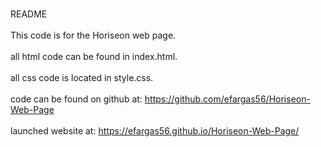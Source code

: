 <br>README<br>
<br>This code is for the Horiseon web page.<br>
<br>all html code can be found in index.html.<br>
<br>all css code is located in style.css.<br>
<br>code can be found on github at: https://github.com/efargas56/Horiseon-Web-Page<br>
<br>launched website at: https://efargas56.github.io/Horiseon-Web-Page/<br>
